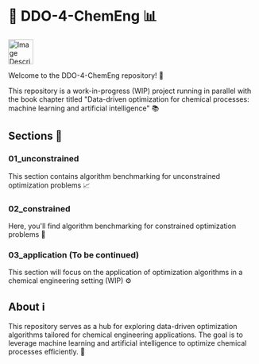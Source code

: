 # 🧪 DDO-4-ChemEng 📊

<img src="https://github.com/EmPajak21/DDO-4-ChemEng/blob/main/SS/OptiML.png" alt="Image Description" width="50">


Welcome to the DDO-4-ChemEng repository! 🎉

This repository is a work-in-progress (WIP) project running in parallel with the book chapter titled "Data-driven optimization for chemical processes: machine learning and artificial intelligence" 📚

## Sections 📂

### 01_unconstrained
This section contains algorithm benchmarking for unconstrained optimization problems 📈

### 02_constrained
Here, you'll find algorithm benchmarking for constrained optimization problems 🔐

### 03_application (To be continued)
This section will focus on the application of optimization algorithms in a chemical engineering setting (WIP) ⚙️

## About ℹ️

This repository serves as a hub for exploring data-driven optimization algorithms tailored for chemical engineering applications. The goal is to leverage machine learning and artificial intelligence to optimize chemical processes efficiently. 🚀

